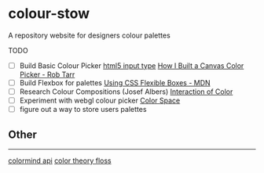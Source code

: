 # colour-stow
A repository website for designers colour palettes

TODO
- [ ] Build Basic Colour Picker
		[html5 input type](https://developer.mozilla.org/en-US/docs/Web/HTML/Element/input/color)
		[How I Built a Canvas Color Picker - Rob Tarr](https://seesparkbox.com/foundry/how_i_built_a_canvas_color_picker)
- [ ] Build Flexbox for palettes
		[Using CSS Flexible Boxes - MDN](https://developer.mozilla.org/en-US/docs/Web/CSS/CSS_Flexible_Box_Layout/Using_CSS_flexible_boxes)
- [ ] Research Colour Compositions (Josef Albers)
		[Interaction of Color](https://www.amazon.co.uk/Interaction-Color-Josef-Albers/dp/0300179359)
- [ ] Experiment with webgl colour picker
		[Color Space](https://en.wikipedia.org/wiki/Color_space)
- [ ] figure out a way to store users palettes

## Other
---
[colormind api](http://colormind.io/api-access/)
[color theory floss](http://write.flossmanuals.net/digital-foundations/color-theory/)
